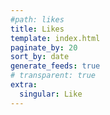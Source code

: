 ```yaml
---
#path: likes
title: Likes
template: index.html
paginate_by: 20
sort_by: date
generate_feeds: true
# transparent: true
extra:
  singular: Like
---
```

